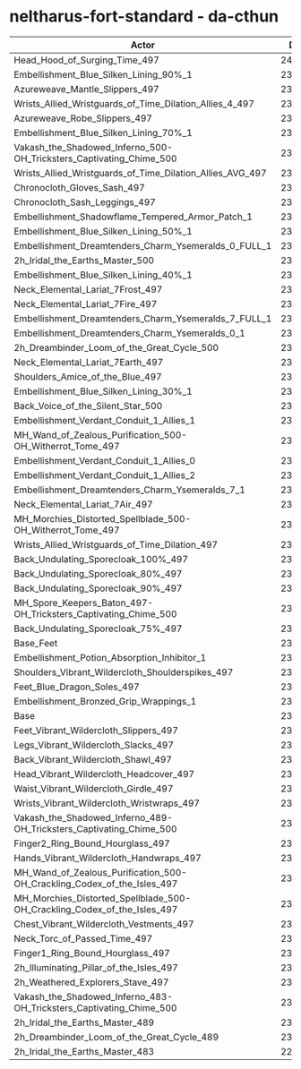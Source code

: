 # neltharus-fort-standard - da-cthun
| Actor | DPS | Increase |
|---|:---:|:---:|
|Head_Hood_of_Surging_Time_497|240895|2.67%|
|Embellishment_Blue_Silken_Lining_90%_1|238590|1.68%|
|Azureweave_Mantle_Slippers_497|238379|1.59%|
|Wrists_Allied_Wristguards_of_Time_Dilation_Allies_4_497|238304|1.56%|
|Azureweave_Robe_Slippers_497|238215|1.52%|
|Embellishment_Blue_Silken_Lining_70%_1|237688|1.30%|
|Vakash_the_Shadowed_Inferno_500-OH_Tricksters_Captivating_Chime_500|237517|1.23%|
|Wrists_Allied_Wristguards_of_Time_Dilation_Allies_AVG_497|237475|1.21%|
|Chronocloth_Gloves_Sash_497|237413|1.18%|
|Chronocloth_Sash_Leggings_497|237263|1.12%|
|Embellishment_Shadowflame_Tempered_Armor_Patch_1|237236|1.11%|
|Embellishment_Blue_Silken_Lining_50%_1|236800|0.92%|
|Embellishment_Dreamtenders_Charm_Ysemeralds_0_FULL_1|236794|0.92%|
|2h_Iridal_the_Earths_Master_500|236625|0.85%|
|Embellishment_Blue_Silken_Lining_40%_1|236457|0.77%|
|Neck_Elemental_Lariat_7Frost_497|236369|0.74%|
|Neck_Elemental_Lariat_7Fire_497|236326|0.72%|
|Embellishment_Dreamtenders_Charm_Ysemeralds_7_FULL_1|236313|0.71%|
|Embellishment_Dreamtenders_Charm_Ysemeralds_0_1|236218|0.67%|
|2h_Dreambinder_Loom_of_the_Great_Cycle_500|236163|0.65%|
|Neck_Elemental_Lariat_7Earth_497|236078|0.61%|
|Shoulders_Amice_of_the_Blue_497|236040|0.60%|
|Embellishment_Blue_Silken_Lining_30%_1|235944|0.56%|
|Back_Voice_of_the_Silent_Star_500|235892|0.53%|
|Embellishment_Verdant_Conduit_1_Allies_1|235865|0.52%|
|MH_Wand_of_Zealous_Purification_500-OH_Witherrot_Tome_497|235805|0.50%|
|Embellishment_Verdant_Conduit_1_Allies_0|235802|0.50%|
|Embellishment_Verdant_Conduit_1_Allies_2|235779|0.49%|
|Embellishment_Dreamtenders_Charm_Ysemeralds_7_1|235750|0.47%|
|Neck_Elemental_Lariat_7Air_497|235749|0.47%|
|MH_Morchies_Distorted_Spellblade_500-OH_Witherrot_Tome_497|235715|0.46%|
|Wrists_Allied_Wristguards_of_Time_Dilation_497|235533|0.38%|
|Back_Undulating_Sporecloak_100%_497|235230|0.25%|
|Back_Undulating_Sporecloak_80%_497|235214|0.25%|
|Back_Undulating_Sporecloak_90%_497|235115|0.20%|
|MH_Spore_Keepers_Baton_497-OH_Tricksters_Captivating_Chime_500|235018|0.16%|
|Back_Undulating_Sporecloak_75%_497|235001|0.15%|
|Base_Feet|234960|0.14%|
|Embellishment_Potion_Absorption_Inhibitor_1|234902|0.11%|
|Shoulders_Vibrant_Wildercloth_Shoulderspikes_497|234879|0.10%|
|Feet_Blue_Dragon_Soles_497|234815|0.08%|
|Embellishment_Bronzed_Grip_Wrappings_1|234747|0.05%|
|Base|234639|0.00%|
|Feet_Vibrant_Wildercloth_Slippers_497|234561|-0.03%|
|Legs_Vibrant_Wildercloth_Slacks_497|234540|-0.04%|
|Back_Vibrant_Wildercloth_Shawl_497|234497|-0.06%|
|Head_Vibrant_Wildercloth_Headcover_497|234491|-0.06%|
|Waist_Vibrant_Wildercloth_Girdle_497|234409|-0.10%|
|Wrists_Vibrant_Wildercloth_Wristwraps_497|234348|-0.12%|
|Vakash_the_Shadowed_Inferno_489-OH_Tricksters_Captivating_Chime_500|234306|-0.14%|
|Finger2_Ring_Bound_Hourglass_497|234301|-0.14%|
|Hands_Vibrant_Wildercloth_Handwraps_497|234247|-0.17%|
|MH_Wand_of_Zealous_Purification_500-OH_Crackling_Codex_of_the_Isles_497|234194|-0.19%|
|MH_Morchies_Distorted_Spellblade_500-OH_Crackling_Codex_of_the_Isles_497|234157|-0.21%|
|Chest_Vibrant_Wildercloth_Vestments_497|234130|-0.22%|
|Neck_Torc_of_Passed_Time_497|233933|-0.30%|
|Finger1_Ring_Bound_Hourglass_497|233651|-0.42%|
|2h_Illuminating_Pillar_of_the_Isles_497|233277|-0.58%|
|2h_Weathered_Explorers_Stave_497|232681|-0.83%|
|Vakash_the_Shadowed_Inferno_483-OH_Tricksters_Captivating_Chime_500|232681|-0.83%|
|2h_Iridal_the_Earths_Master_489|232132|-1.07%|
|2h_Dreambinder_Loom_of_the_Great_Cycle_489|231524|-1.33%|
|2h_Iridal_the_Earths_Master_483|229693|-2.11%|
